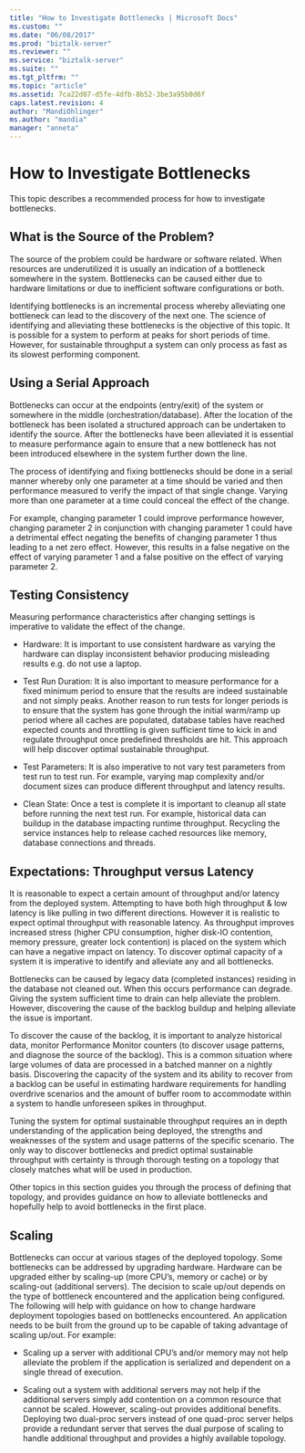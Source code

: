 ```yaml
---
title: "How to Investigate Bottlenecks | Microsoft Docs"
ms.custom: ""
ms.date: "06/08/2017"
ms.prod: "biztalk-server"
ms.reviewer: ""
ms.service: "biztalk-server"
ms.suite: ""
ms.tgt_pltfrm: ""
ms.topic: "article"
ms.assetid: 7ca22d07-d5fe-4dfb-8b52-3be3a95b0d6f
caps.latest.revision: 4
author: "MandiOhlinger"
ms.author: "mandia"
manager: "anneta"
---
```

# How to Investigate Bottlenecks
This topic describes a recommended process for how to investigate bottlenecks.  
  
## What is the Source of the Problem?  
 The source of the problem could be hardware or software related. When resources are underutilized it is usually an indication of a bottleneck somewhere in the system. Bottlenecks can be caused either due to hardware limitations or due to inefficient software configurations or both.  
  
 Identifying bottlenecks is an incremental process whereby alleviating one bottleneck can lead to the discovery of the next one. The science of identifying and alleviating these bottlenecks is the objective of this topic. It is possible for a system to perform at peaks for short periods of time. However, for sustainable throughput a system can only process as fast as its slowest performing component.  
  
## Using a Serial Approach  
 Bottlenecks can occur at the endpoints (entry/exit) of the system or somewhere in the middle (orchestration/database). After the location of the bottleneck has been isolated a structured approach can be undertaken to identify the source. After the bottlenecks have been alleviated it is essential to measure performance again to ensure that a new bottleneck has not been introduced elsewhere in the system further down the line.  
  
 The process of identifying and fixing bottlenecks should be done in a serial manner whereby only one parameter at a time should be varied and then performance measured to verify the impact of that single change. Varying more than one parameter at a time could conceal the effect of the change.  
  
 For example, changing parameter 1 could improve performance however, changing parameter 2 in conjunction with changing parameter 1 could have a detrimental effect negating the benefits of changing parameter 1 thus leading to a net zero effect. However, this results in a false negative on the effect of varying parameter 1 and a false positive on the effect of varying parameter 2.  
  
## Testing Consistency  
 Measuring performance characteristics after changing settings is imperative to validate the effect of the change.  
  
-   Hardware: It is important to use consistent hardware as varying the hardware can display inconsistent behavior producing misleading results e.g. do not use a laptop.  
  
-   Test Run Duration: It is also important to measure performance for a fixed minimum period to ensure that the results are indeed sustainable and not simply peaks. Another reason to run tests for longer periods is to ensure that the system has gone through the initial warm/ramp up period where all caches are populated, database tables have reached expected counts and throttling is given sufficient time to kick in and regulate throughput once predefined thresholds are hit. This approach will help discover optimal sustainable throughput.  
  
-   Test Parameters: It is also imperative to not vary test parameters from test run to test run. For example, varying map complexity and/or document sizes can produce different throughput and latency results.  
  
-   Clean State: Once a test is complete it is important to cleanup all state before running the next test run. For example, historical data can buildup in the database impacting runtime throughput. Recycling the service instances help to release cached resources like memory, database connections and threads.  
  
## Expectations: Throughput versus Latency  
 It is reasonable to expect a certain amount of throughput and/or latency from the deployed system. Attempting to have both high throughput & low latency is like pulling in two different directions. However it is realistic to expect optimal throughput with reasonable latency. As throughput improves increased stress (higher CPU consumption, higher disk-IO contention, memory pressure, greater lock contention) is placed on the system which can have a negative impact on latency. To discover optimal capacity of a system it is imperative to identify and alleviate any and all bottlenecks.  
  
 Bottlenecks can be caused by legacy data (completed instances) residing in the database not cleaned out. When this occurs performance can degrade. Giving the system sufficient time to drain can help alleviate the problem. However, discovering the cause of the backlog buildup and helping alleviate the issue is important.  
  
 To discover the cause of the backlog, it is important to analyze historical data, monitor Performance Monitor counters (to discover usage patterns, and diagnose the source of the backlog). This is a common situation where large volumes of data are processed in a batched manner on a nightly basis. Discovering the capacity of the system and its ability to recover from a backlog can be useful in estimating hardware requirements for handling overdrive scenarios and the amount of buffer room to accommodate within a system to handle unforeseen spikes in throughput.  
  
 Tuning the system for optimal sustainable throughput requires an in depth understanding of the application being deployed, the strengths and weaknesses of the system and usage patterns of the specific scenario. The only way to discover bottlenecks and predict optimal sustainable throughput with certainty is through thorough testing on a topology that closely matches what will be used in production.  
  
 Other topics in this section guides you through the process of defining that topology, and provides guidance on how to alleviate bottlenecks and hopefully help to avoid bottlenecks in the first place.  
  
## Scaling  
 Bottlenecks can occur at various stages of the deployed topology. Some bottlenecks can be addressed by upgrading hardware. Hardware can be upgraded either by scaling-up (more CPU’s, memory or cache) or by scaling-out (additional servers). The decision to scale up/out depends on the type of bottleneck encountered and the application being configured. The following will help with guidance on how to change hardware deployment topologies based on bottlenecks encountered. An application needs to be built from the ground up to be capable of taking advantage of scaling up/out. For example:  
  
-   Scaling up a server with additional CPU’s and/or memory may not help alleviate the problem if the application is serialized and dependent on a single thread of execution.  
  
-   Scaling out a system with additional servers may not help if the additional servers simply add contention on a common resource that cannot be scaled. However, scaling-out provides additional benefits. Deploying two dual-proc servers instead of one quad-proc server helps provide a redundant server that serves the dual purpose of scaling to handle additional throughput and provides a highly available topology.